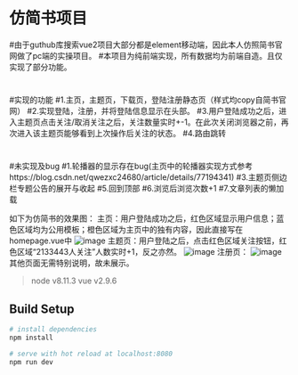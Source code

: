 # 仿简书项目
#由于guthub库搜索vue2项目大部分都是element移动端，因此本人仿照简书官网做了pc端的实操项目。
#本项目为纯前端实现，所有数据均为前端自造。且仅实现了部分功能。
#
#实现的功能
#1.主页，主题页，下载页，登陆注册静态页（样式均copy自简书官网）
#2.实现登陆，注册，并将登陆信息显示在头部。
#3.用户登陆成功之后，进入主题页点击关注/取消关注之后，关注数量实时+-1。在此次关闭浏览器之前，再次进入该主题页能够看到上次操作后关注的状态。
#4.路由跳转
#
#未实现及bug
#1.轮播器的显示存在bug(主页中的轮播器实现方式参考https://blog.csdn.net/qwezxc24680/article/details/77194341)
#3.主题页侧边栏专题公告的展开与收起
#5.回到顶部
#6.浏览后浏览次数+1
#7.文章列表的懒加载

如下为仿简书的效果图：
主页：用户登陆成功之后，红色区域显示用户信息；蓝色区域均为公用模板；橙色区域为主页中的独有内容，因此直接写在homepage.vue中
![image](https://github.com/Tempta36/fangjianshu/raw/master/ligongcloudImage/src/assets/index.jpg)
主题页：用户登陆之后，点击红色区域关注按钮，红色区域“2133443人关注”人数实时+1，反之亦然。
![image](https://github.com/Tempta36/fangjianshu/raw/master/ligongcloudImage/src/assets/article.jpg)
注册页：
![image](https://github.com/Tempta36/fangjianshu/raw/master/ligongcloudImage/src/assets/signUp.jpg)
其他页面无需特别说明，故未展示。

>node v8.11.3
>vue  v2.9.6

## Build Setup

``` bash
# install dependencies
npm install

# serve with hot reload at localhost:8080
npm run dev
```
